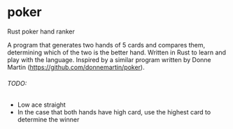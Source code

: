 # poker
Rust poker hand ranker

A program that generates two hands of 5 cards and compares them, determining which of the two is the better hand.
Written in Rust to learn and play with the language.
Inspired by a similar program written by Donne Martin (https://github.com/donnemartin/poker).

###### TODO:
* Low ace straight
* In the case that both hands have high card, use the highest card to determine the winner
